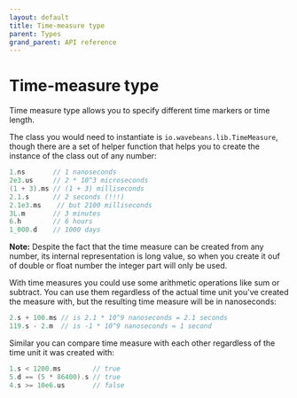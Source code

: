 ```yaml
---
layout: default
title: Time-measure type
parent: Types
grand_parent: API reference
---
```

Time-measure type
======

<!-- START doctoc generated TOC please keep comment here to allow auto update -->
<!-- DON'T EDIT THIS SECTION, INSTEAD RE-RUN doctoc TO UPDATE -->
<!-- END doctoc generated TOC please keep comment here to allow auto update -->

Time measure type allows you to specify different time markers or time length. 

The class you would need to instantiate is `io.wavebeans.lib.TimeMeasure`, though there are a set of helper function that helps you to create the instance of the class out of any number:

```kotlin
1.ns       // 1 nanoseconds
2e3.us     // 2 * 10^3 microseconds
(1 + 3).ms // (1 + 3) milliseconds
2.1.s      // 2 seconds (!!!) 
2.1e3.ms    // but 2100 milliseconds 
3L.m       // 3 minutes
6.h        // 6 hours
1_000.d    // 1000 days
```

**Note:** Despite the fact that the time measure can be created from any number, its internal representation is long value, so when you create it ouf of double or float number the integer part will only be used.

With time measures you could use some arithmetic operations like sum or subtract. You can use them regardless of the actual time unit you've created the measure with, but the resulting time measure will be in nanoseconds:

```kotlin
2.s + 100.ms // is 2.1 * 10^9 nanoseconds = 2.1 seconds
119.s - 2.m  // is -1 * 10^9 nanoseconds = 1 second
```

Similar you can compare time measure with each other regardless of the time unit it was created with:

```kotlin
1.s < 1200.ms        // true
5.d == (5 * 86400).s // true
4.s >= 10e6.us       // false
```
